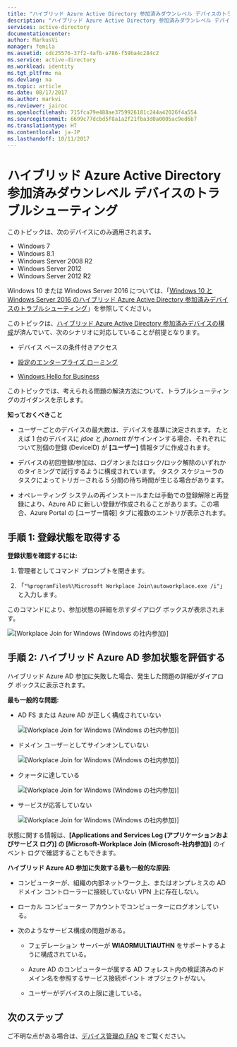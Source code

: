 ```yaml
---
title: "ハイブリッド Azure Active Directory 参加済みダウンレベル デバイスのトラブルシューティング | Microsoft Docs"
description: "ハイブリッド Azure Active Directory 参加済みダウンレベル デバイスのトラブルシューティング。"
services: active-directory
documentationcenter: 
author: MarkusVi
manager: femila
ms.assetid: cdc25576-37f2-4afb-a786-f59ba4c284c2
ms.service: active-directory
ms.workload: identity
ms.tgt_pltfrm: na
ms.devlang: na
ms.topic: article
ms.date: 08/17/2017
ms.author: markvi
ms.reviewer: jairoc
ms.openlocfilehash: 715fca79e488ae3759926181c244a42026f4a554
ms.sourcegitcommit: 6699c77dcbd5f8a1a2f21fba3d0a0005ac9ed6b7
ms.translationtype: HT
ms.contentlocale: ja-JP
ms.lasthandoff: 10/11/2017
---
```

# <a name="troubleshooting-hybrid-azure-active-directory-joined-down-level-devices"></a>ハイブリッド Azure Active Directory 参加済みダウンレベル デバイスのトラブルシューティング 

このトピックは、次のデバイスにのみ適用されます。 

- Windows 7 
- Windows 8.1 
- Windows Server 2008 R2 
- Windows Server 2012 
- Windows Server 2012 R2 
 

Windows 10 または Windows Server 2016 については、「[Windows 10 と Windows Server 2016 のハイブリッド Azure Active Directory 参加済みデバイスのトラブルシューティング](device-management-troubleshoot-hybrid-join-windows-current.md)」を参照してください。

このトピックは、[ハイブリッド Azure Active Directory 参加済みデバイスの構成](device-management-hybrid-azuread-joined-devices-setup.md)が済んでいて、次のシナリオに対応していることが前提となります。

- デバイス ベースの条件付きアクセス

- [設定のエンタープライズ ローミング](active-directory-windows-enterprise-state-roaming-overview.md)

- [Windows Hello for Business](active-directory-azureadjoin-passport-deployment.md) 





このトピックでは、考えられる問題の解決方法について、トラブルシューティングのガイダンスを示します。  

**知っておくべきこと** 

- ユーザーごとのデバイスの最大数は、デバイスを基準に決定されます。 たとえば 1 台のデバイスに *jdoe* と *jharnett* がサインインする場合、それぞれについて別個の登録 (DeviceID) が **[ユーザー]** 情報タブに作成されます。  

- デバイスの初回登録/参加は、ログオンまたはロック/ロック解除のいずれかのタイミングで試行するように構成されています。 タスク スケジューラのタスクによってトリガーされる 5 分間の待ち時間が生じる場合があります。 

- オペレーティング システムの再インストールまたは手動での登録解除と再登録により、Azure AD に新しい登録が作成されることがあります。この場合、Azure Portal の [ユーザー情報] タブに複数のエントリが表示されます。 


## <a name="step-1-retrieve-the-registration-status"></a>手順 1: 登録状態を取得する 

**登録状態を確認するには:**  

1. 管理者としてコマンド プロンプトを開きます。 

2. 「`"%programFiles%\Microsoft Workplace Join\autoworkplace.exe /i"`」と入力します。

このコマンドにより、参加状態の詳細を示すダイアログ ボックスが表示されます。

![[Workplace Join for Windows (Windows の社内参加)]](./media/active-directory-device-registration-troubleshoot-windows-legacy/01.png)


## <a name="step-2-evaluate-the-hybrid-azure-ad-join-status"></a>手順 2: ハイブリッド Azure AD 参加状態を評価する 

ハイブリッド Azure AD 参加に失敗した場合、発生した問題の詳細がダイアログ ボックスに表示されます。

**最も一般的な問題:**

- AD FS または Azure AD が正しく構成されていない

    ![[Workplace Join for Windows (Windows の社内参加)]](./media/active-directory-device-registration-troubleshoot-windows-legacy/02.png)

- ドメイン ユーザーとしてサインオンしていない

    ![[Workplace Join for Windows (Windows の社内参加)]](./media/active-directory-device-registration-troubleshoot-windows-legacy/03.png)

- クォータに達している

    ![[Workplace Join for Windows (Windows の社内参加)]](./media/active-directory-device-registration-troubleshoot-windows-legacy/04.png)

- サービスが応答していない 

    ![[Workplace Join for Windows (Windows の社内参加)]](./media/active-directory-device-registration-troubleshoot-windows-legacy/05.png)

状態に関する情報は、**[Applications and Services Log (アプリケーションおよびサービス ログ)] の [Microsoft-Workplace Join (Microsoft-社内参加)]** のイベント ログで確認することもできます。
  
**ハイブリッド Azure AD 参加に失敗する最も一般的な原因:** 

- コンピューターが、組織の内部ネットワーク上、またはオンプレミスの AD ドメイン コントローラーに接続していない VPN 上に存在しない。

- ローカル コンピューター アカウントでコンピューターにログオンしている。 

- 次のようなサービス構成の問題がある。 

  - フェデレーション サーバーが **WIAORMULTIAUTHN** をサポートするように構成されている。 

  - Azure AD のコンピューターが属する AD フォレスト内の検証済みのドメイン名を参照するサービス接続ポイント オブジェクトがない。

  - ユーザーがデバイスの上限に達している。 

## <a name="next-steps"></a>次のステップ

ご不明な点がある場合は、[デバイス管理の FAQ](device-management-faq.md) をご覧ください。  
